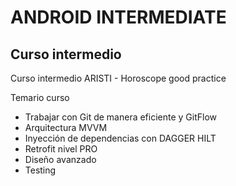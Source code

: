 # ANDROID INTERMEDIATE
## Curso intermedio

Curso intermedio ARISTI - Horoscope good practice

Temario curso
- Trabajar con Git de manera eficiente y GitFlow
- Arquitectura MVVM
- Inyección de dependencias con DAGGER HILT
- Retrofit nivel PRO
- Diseño avanzado
- Testing